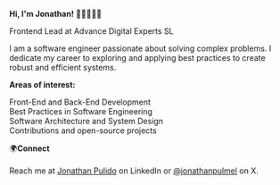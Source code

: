 <b>Hi, I'm Jonathan!</b> 👋🏽👨🏽‍💻
<p>Frontend Lead at Advance Digital Experts SL</p>

<p>I am a software engineer passionate about solving complex problems. I dedicate my career to exploring and applying best practices to create robust and efficient systems.</p>

<b>Areas of interest:</b>

Front-End and Back-End Development</br>
Best Practices in Software Engineering</br>
Software Architecture and System Design</br>
Contributions and open-source projects</br>

🌍<b>Connect</b>
</br></br>
Reach me at
<a href="https://www.linkedin.com/in/jonathanpulido/">Jonathan Pulido</a> on LinkedIn or 
<a href="https://twitter.com/jonathanpulmel">@jonathanpulmel</a> on X.
